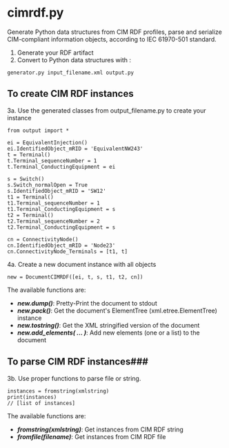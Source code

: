 # cimrdf.py
Generate Python data structures from CIM RDF profiles, parse and serialize CIM-compliant information objects, according to IEC 61970-501 standard.

1. Generate your RDF artifact
2. Convert to Python data structures with :
```
generator.py input_filename.xml output.py
```
## To create CIM RDF instances
3a. Use the generated classes from output_filename.py to create your instance
```
from output import *

ei = EquivalentInjection()
ei.IdentifiedObject_mRID = 'EquivalentNW243'
t = Terminal()
t.Terminal_sequenceNumber = 1
t.Terminal_ConductingEquipment = ei

s = Switch()
s.Switch_normalOpen = True
s.IdentifiedObject_mRID = 'SW12'
t1 = Terminal()
t1.Terminal_sequenceNumber = 1
t1.Terminal_ConductingEquipment = s
t2 = Terminal()
t2.Terminal_sequenceNumber = 2
t2.Terminal_ConductingEquipment = s

cn = ConnectivityNode()
cn.IdentifiedObject_mRID = 'Node23'
cn.ConnectivityNode_Terminals = [t1, t]
```
4a. Create a new document instance with all objects
```
new = DocumentCIMRDF([ei, t, s, t1, t2, cn])
```
The available functions are:
  * ***new.dump()***: Pretty-Print the document to stdout
  * ***new.pack()***: Get the document's ElementTree (xml.etree.ElementTree) instance
  * ***new.tostring()***: Get the XML stringified version of the document
  * ***new.add_elements( ... )***: Add new elements (one or a list) to the document
  
## To parse CIM RDF instances###
3b. Use proper functions to parse file or string.
```
instances = fromstring(xmlstring)
print(instances)
// [list of instances]
```
The available functions are:
  * ***fromstring(xmlstring)***: Get instances from CIM RDF string
  * ***fromfile(filename)***: Get instances from CIM RDF file
